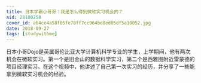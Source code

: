 ```yaml
---
title: 日本学霸小哥哥：我是怎么得到微软实习机会的？
aid: 28180258
cover_id: a64ce4a58f05fe78ff7cc964be8ed05df5a10052.jpg
date: 2018-09-27
tags: [studywithme]
---
```

日本小哥Dojo是英属哥伦比亚大学计算机科学专业的学生，上学期间，他有两次机会在微软实习。第一个是旧金山的数据科学实习，第二个是西雅图附近雷蒙德的项目经理实习。在这个视频中，他讲述了自己第一次实习的经历，并分享了一些能拿到微软实习机会的经验。
